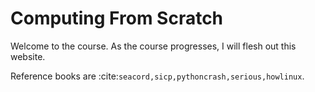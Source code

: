 # Computing From Scratch

Welcome to the course. As the course progresses, I will flesh out this website. 

Reference books are :cite:`seacord,sicp,pythoncrash,serious,howlinux`.

